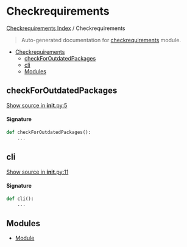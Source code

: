 # Checkrequirements

[Checkrequirements Index](../README.md#checkrequirements-index) /
Checkrequirements

> Auto-generated documentation for [checkrequirements](../../../checkrequirements/__init__.py) module.

- [Checkrequirements](#checkrequirements)
  - [checkForOutdatedPackages](#checkforoutdatedpackages)
  - [cli](#cli)
  - [Modules](#modules)

## checkForOutdatedPackages

[Show source in __init__.py:5](../../../checkrequirements/__init__.py#L5)

#### Signature

```python
def checkForOutdatedPackages():
    ...
```



## cli

[Show source in __init__.py:11](../../../checkrequirements/__init__.py#L11)

#### Signature

```python
def cli():
    ...
```



## Modules

- [Module](./module.md)